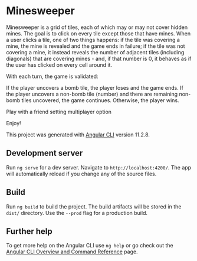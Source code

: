 # Minesweeper

Minesweeper is a grid of tiles, each of which may or may not cover hidden mines.
The goal is to click on every tile except those that have mines. When a user clicks a tile, one of two things happens: if the tile was covering a mine, the mine is revealed and the game ends in failure; if the tile was not covering a mine, it instead reveals the number of adjacent tiles (including diagonals) that are covering mines - and, if that number is 0, it behaves as if the user has clicked on every cell around it.

With each turn, the game is validated:

If the player uncovers a bomb tile, the player loses and the game ends.
If the player uncovers a non-bomb tile (number) and there are remaining non-bomb tiles uncovered, the game continues. Otherwise, the player wins.

Play with a friend setting multiplayer option

Enjoy!

This project was generated with [Angular CLI](https://github.com/angular/angular-cli) version 11.2.8.

## Development server

Run `ng serve` for a dev server. Navigate to `http://localhost:4200/`. The app will automatically reload if you change any of the source files.

## Build

Run `ng build` to build the project. The build artifacts will be stored in the `dist/` directory. Use the `--prod` flag for a production build.

## Further help

To get more help on the Angular CLI use `ng help` or go check out the [Angular CLI Overview and Command Reference](https://angular.io/cli) page.
